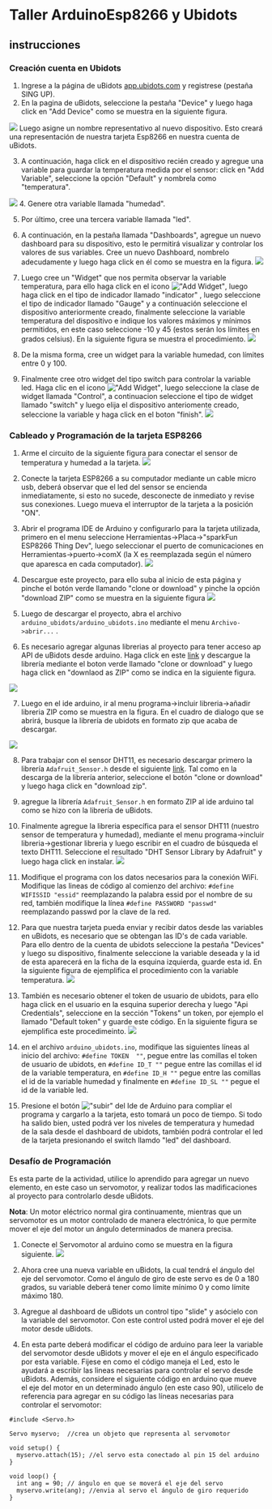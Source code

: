 # Taller ArduinoEsp8266 y Ubidots

## instrucciones

### Creación cuenta en Ubidots
1. Ingrese a la página de uBidots [app.ubidots.com](https://app.ubidots.com) y registrese (pestaña SING UP).
2. En la pagina de uBidots, seleccione la pestaña "Device" y luego haga click en "Add Device" como se muestra en la siguiente figura.

![](images/2018/05/create_device.gif)
Luego asigne un nombre representativo al nuevo dispositivo. Esto creará una representación de nuestra tarjeta Esp8266 en nuestra cuenta de uBidots.

3. A continuación, haga click en el dispositivo recién creado y agregue una variable para guardar la temperatura medida por el sensor: click en "Add Variable", seleccione la opción "Default" y nombrela como "temperatura".

![](images/2018/05/create_variable.gif)
4. Genere otra variable llamada "humedad".

5. Por último, cree una tercera variable llamada "led".

6. A continuación, en la pestaña llamada "Dashboards", agregue un nuevo dashboard para su dispositivo, esto le permitirá visualizar y controlar los valores de sus variables. Cree un nuevo Dashboard, nombrelo adecudamente y luego haga click en él como se muestra en la figura.
![](images/2018/05/create_dashboard.gif)

7. Luego cree un "Widget" que nos permita observar la variable temperatura, para ello haga click en el icono !["Add Widget"](images/2018/05/add-new-icon.png), luego haga click en el tipo de indicador llamado "indicator" , luego seleccione el tipo de indicador llamado "Gauge" y a continuación seleccione el dispositivo anteriormente creado, finalmente seleccione la variable temperatura del dispositivo e indique los valores máximos y mínimos permitidos, en este caso seleccione -10 y 45 (estos serán los límites en grados celsius). En la siguiente figura se muestra el procedimiento.
![](images/2018/05/create_widget_temperatura.gif)

8. De la misma forma, cree un widget para la variable humedad, con límites entre 0 y 100.

9. Finalmente cree otro widget del tipo switch para controlar la variable led. Haga clic en el icono !["Add Widget"](images/2018/05/add-new-icon.png), luego seleccione la clase de widget llamada "Control", a continuacion seleccione el tipo de widget llamado "switch" y luego elija el dispositivo anteriomente creado, seleccione la variable y haga click en el boton "finish".
![](images/2018/05/create_widget_switch.gif)

### Cableado y Programación de la tarjeta ESP8266

1. Arme el circuito de la siguiente figura para conectar el sensor de temperatura y humedad a la tarjeta.
![](images/2018/05/cableado_1_esp8266.PNG)

2. Conecte la tarjeta ESP8266 a su computador mediante un cable micro usb, deberá observar que el led del sensor se encienda inmediatamente, si esto no sucede, desconecte de inmediato y revise sus conexiones. Luego mueva el interruptor de la tarjeta a la posición "ON".

3. Abrir el programa IDE de Arduino y configurarlo para la tarjeta utilizada, primero en el menu seleccione Herramientas->Placa->"sparkFun ESP8266 Thing Dev", luego seleccionar el puerto de comunicaciones en Herramientas->puerto->comX (la X es reemplazada según el número que aparesca en cada computador).
![](images/2018/05/configure_arduino.gif)

4. Descargue este proyecto, para ello suba al inicio de esta página y pinche el botón verde llamando "clone or download" y pinche la opción "download ZIP" como se muestra en la siguiente figura
![](images/2018/05/download_proyecto_arduino.png)

5. Luego de descargar el proyecto, abra el archivo `arduino_ubidots/arduino_ubidots.ino` mediante el menu `Archivo->abrir...` .

6. Es necesario agregar algunas librerias al proyecto para tener acceso ap API de uBidots desde arduino. Haga click en este [link](https://github.com/ubidots/ubidots-esp8266) y descargue la librería mediante el boton verde llamado "clone or download" y luego haga click en "downlaod as ZIP" como se indica en la siguiente figura.

![](images/2018/05/download_ubidots_library_arduino.PNG)

7. Luego en el ide arduino, ir al menu programa->incluir libreria->añadir libreria ZIP como se muestra en la figura.
En el cuadro de dialogo que se abrirá, busque la librería de ubidots en formato zip que acaba de descargar.

![](images/2018/05/anadir_libreria_arduino.PNG)


8. Para trabajar con el sensor DHT11, es necesario descargar primero la librería `Adafruit_Sensor.h` desde el siguiente [link](https://github.com/adafruit/Adafruit_Sensor). Tal como en la descarga de la librería anterior, seleccione el botón "clone or download" y luego haga click en "download zip".

9. agregue la librería `Adafruit_Sensor.h` en formato ZIP al ide arduino tal como se hizo con la librería de uBidots.

10. Finalmente agregue la libreria específica para el sensor DHT11 (nuestro sensor de temperatura y humedad), mediante el menu programa->incluir libreria->gestionar libreria y luego escribir en el cuadro de búsqueda el texto DHT11. Seleccione el resultado "DHT Sensor Library by Adafruit" y luego haga click en instalar.
![](images/2018/05/install_dth_library.gif)

11. Modifique el programa con los datos necesarios para la conexión WiFi. Modifique las lineas de código al comienzo del archivo: `#define WIFISSID "essid"` reemplazando la palabra essid por el nombre de su red, también modifique la línea `#define PASSWORD "passwd"` reemplazando passwd por la clave de la red.

12. Para que nuestra tarjeta pueda enviar y recibir datos desde las variables en uBidots, es necesario que se obtengan las ID's de cada variable. Para ello dentro de la cuenta de ubidots seleccione la pestaña "Devices" y luego su dispositivo, finalmente seleccione la variable deseada y la id de esta aparecerá en la ficha de la esquina izquierda, guarde esta id. En la siguiente figura de ejemplifica el procedimiento con la variable temperatura.
![](images/2018/05/select_id_variable.gif)

13. También es necesario obtener el token de usuario de ubidots, para ello haga click en el usuario en la esquina superior derecha y luego "Api Credentials", seleccione en la sección "Tokens" un token, por ejemplo el llamado "Default token" y guarde este código. En la siguiente figura se ejemplifica este procedimeinto.
![](images/2018/05/get_token.gif)

14. en el archivo `arduino_ubidots.ino`, modifique las siguientes líneas al inicio del archivo:
`#define TOKEN  ""`, pegue entre las comillas el token de usuario de ubidots, en `#define ID_T ""` pegue entre las comillas el id de la variable temperatura, en `#define ID_H ""` pegue entre las comillas el id de la variable humedad y finalmente en `#define ID_SL ""` pegue el id de la variable led.

15. Presione el botón !["subir"](images/2018/05/boton_run_arduino.PNG) del Ide de Arduino para compliar el programa y cargarlo a la tarjeta, esto tomará un poco de tiempo. Si todo ha salido bien, usted podrá ver los niveles de temperatura y humedad de la sala desde el dashboard de ubidots, también podrá controlar el led de la tarjeta presionando el switch llamdo "led" del dashboard.

### Desafío de Programación
Es esta parte de la actividad, utilice lo aprendido para agregar un nuevo elemento, en este caso un servomotor, y realizar todos las madificaciones al proyecto para controlarlo desde uBidots.

__**Nota**__: Un motor eléctrico normal gira continuamente, mientras que un servomotor es un motor controlado de manera electrónica, lo que permite mover el eje del motor un ángulo determinados de manera precisa.

1. Conecte el Servomotor al arduino como se muestra en la figura siguiente.
![](images/2018/05/cableado_2_esp8266.png)

2. Ahora cree una nueva variable en uBidots, la cual tendrá el ángulo del eje del servomotor. Como el ángulo de giro de este servo es de 0 a 180 grados, su variable deberá tener como límite mínimo 0 y como límite máximo 180.

3. Agregue al dashboard de uBidots un control tipo "slide" y asócielo con la variable del servomotor. Con este control usted podrá mover el eje del motor desde uBidots.

4. En esta parte deberá modificar el código de arduino para leer la variable del servomotor desde uBidots y mover el eje en el ángulo especificado por esta variable. Fijese en como el código maneja el Led, esto le ayudará a escribir las lineas necesarias para controlar el servo desde uBidots. Además, considere el siguiente código en arduino que mueve el eje del motor en un determinado ángulo (en este caso 90), utilicelo de referencia para agregar en su código las líneas necesarias para controlar el servomotor:

```
#include <Servo.h>

Servo myservo;  //crea un objeto que representa al servomotor

void setup() {
  myservo.attach(15); //el servo esta conectado al pin 15 del arduino
}

void loop() {
  int ang = 90; // ángulo en que se moverá el eje del servo
  myservo.write(ang); //envia al servo el ángulo de giro requerido
}
```
